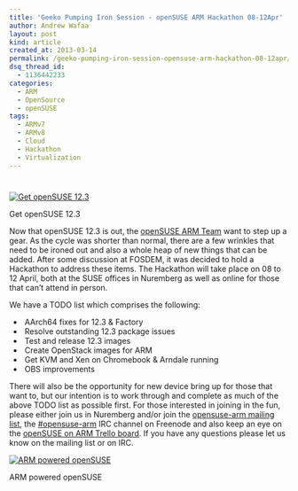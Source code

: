 ```yaml
---
title: 'Geeko Pumping Iron Session - openSUSE ARM Hackathon 08-12Apr'
author: Andrew Wafaa
layout: post
kind: article
created_at: 2013-03-14
permalink: /geeko-pumping-iron-session-opensuse-arm-hackathon-08-12apr/
dsq_thread_id:
  - 1136442233
categories:
  - ARM
  - OpenSource
  - openSUSE
tags:
  - ARMv7
  - ARMv8
  - Cloud
  - Hackathon
  - Virtualization
---
```

# 

[![Get openSUSE 12.3][1]][2]

 [1]: https://news.opensuse.org/wp-content/uploads/2013/03/get_it1.png
Get openSUSE 12.3

Now that openSUSE 12.3 is out, the [openSUSE ARM Team][3] want to step up a gear. As the cycle was shorter than normal, there are a few wrinkles that need to be ironed out and also a whole heap of new things that can be added. After some discussion at FOSDEM, it was decided to hold a Hackathon to address these items. The Hackathon will take place on 08 to 12 April, both at the SUSE offices in Nuremberg as well as online for those that can’t attend in person.

 [2]: http://software.opensuse.org/123
 [3]: https://en.opensuse.org/Portal:ARM "openSUSE on ARM"

We have a TODO list which comprises the following:

*    AArch64 fixes for 12.3 & Factory
*    Resolve outstanding 12.3 package issues
*    Test and release 12.3 images
*    Create OpenStack images for ARM
*    Get KVM and Xen on Chromebook & Arndale running
*    OBS improvements

There will also be the opportunity for new device bring up for those that want to, but our intention is to work through and complete as much of the above TODO list as possible first. For those interested in joining in the fun, please either join us in Nuremberg and/or join the [opensuse-arm mailing list][4], the [#opensuse-arm][5] IRC channel on Freenode and also keep an eye on the [openSUSE on ARM Trello board][6]. If you have any questions please let us know on the mailing list or on IRC.

 [4]: http://lists.opensuse.org/opensuse-arm/ "openSUSE on ARM mailing list archive"
 [5]: irc://freenode.net/#opensuse-arm "openSUSE on ARM IRC"
 [6]: https://trello.com/board/opensuse-on-arm/5007cfc12cf0ae352e21d8dc "openSUSE on ARM Trello board"

[![ARM powered openSUSE][7]][3]

ARM powered openSUSE

 [7]: http://pledgie.com/images/campaigns/16098/medium/ARMopenSUSE.png?1317719839
